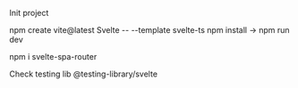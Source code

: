 Init project

npm create vite@latest Svelte -- --template svelte-ts
npm install -> npm run dev

npm i svelte-spa-router



Check testing lib
@testing-library/svelte
